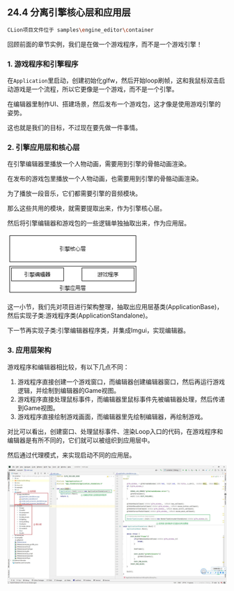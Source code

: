 ## 24.4 分离引擎核心层和应用层

```bash
CLion项目文件位于 samples\engine_editor\container
```

回顾前面的章节实例，我们是在做一个游戏程序，而不是一个游戏引擎！

### 1. 游戏程序和引擎程序

在`Application`里启动，创建初始化glfw，然后开始loop刷帧，这和我鼠标双击启动游戏是一个流程，所以它更像是一个游戏，而不是一个引擎。

在编辑器里制作UI、搭建场景，然后发布一个游戏包，这才像是使用游戏引擎的姿势。

这也就是我们的目标，不过现在要先做一件事情。

### 2. 引擎应用层和核心层

在引擎编辑器里播放一个人物动画，需要用到引擎的骨骼动画渲染。

在发布的游戏包里播放一个人物动画，也需要用到引擎的骨骼动画渲染。

为了播放一段音乐，它们都需要引擎的音频模块。

那么这些共用的模块，就需要提取出来，作为引擎核心层。

然后将引擎编辑器和游戏包的一些逻辑单独抽取出来，作为应用层。

![](../../imgs/engine_editor/engine_core_and_app/engine_framework.jpg)

这一小节，我们先对项目进行架构整理，抽取出应用层基类(ApplicationBase)，然后实现子类:游戏程序类(ApplicationStandalone)。

下一节再实现子类:引擎编辑器程序类，并集成Imgui，实现编辑器。

### 3. 应用层架构

游戏程序和编辑器相比较，有以下几点不同：

1. 游戏程序直接创建一个游戏窗口，而编辑器创建编辑器窗口，然后再运行游戏逻辑，并绘制到编辑器的Game视图。
2. 游戏程序直接处理鼠标事件，而编辑器里鼠标事件先被编辑器处理，然后传递到Game视图。
3. 游戏程序直接绘制游戏画面，而编辑器里先绘制编辑器，再绘制游戏。

对比可以看出，创建窗口、处理鼠标事件、渲染Loop入口的代码，在游戏程序和编辑器是有所不同的，它们就可以被组织到应用层中。

然后通过代理模式，来实现启动不同的应用层。

![](../../imgs/engine_editor/engine_core_and_app/split_core_and_app.jpg)